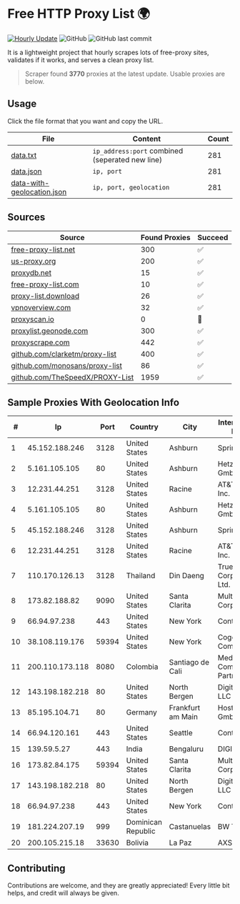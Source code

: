 
# Free HTTP Proxy List 🌍

[![Hourly Update](https://github.com/mertguvencli/http-proxy-list/actions/workflows/main.yml/badge.svg?branch=main)](https://github.com/mertguvencli/http-proxy-list/actions/workflows/main.yml)
![GitHub](https://img.shields.io/github/license/mertguvencli/http-proxy-list)
![GitHub last commit](https://img.shields.io/github/last-commit/mertguvencli/http-proxy-list)

It is a lightweight project that hourly scrapes lots of free-proxy sites, validates if it works, and serves a clean proxy list.


> Scraper found **3770** proxies at the latest update. Usable proxies are below.

## Usage

Click the file format that you want and copy the URL.


|File|Content|Count|
|----|-------|-----|
|[data.txt](https://raw.githubusercontent.com/mertguvencli/http-proxy-list/main/proxy-list/data.txt)|`ip_address:port` combined (seperated new line)|281|
|[data.json](https://raw.githubusercontent.com/mertguvencli/http-proxy-list/main/proxy-list/data.json)|`ip, port`|281|
|[data-with-geolocation.json](https://raw.githubusercontent.com/mertguvencli/http-proxy-list/main/proxy-list/data-with-geolocation.json)|`ip, port, geolocation`|281|

## Sources

|Source|Found Proxies|Succeed|
|------|-------------|-------|
|[free-proxy-list.net](https://free-proxy-list.net)|300|✅|
|[us-proxy.org](https://www.us-proxy.org)|200|✅|
|[proxydb.net](http://proxydb.net)|15|✅|
|[free-proxy-list.com](https://free-proxy-list.com/?page=&port=&type%5B%5D=http&type%5B%5D=https&up_time=0&search=Search)|10|✅|
|[proxy-list.download](https://www.proxy-list.download/HTTP)|26|✅|
|[vpnoverview.com](https://vpnoverview.com/privacy/anonymous-browsing/free-proxy-servers)|32|✅|
|[proxyscan.io](https://www.proxyscan.io)|0|🚫|
|[proxylist.geonode.com](https://proxylist.geonode.com/api/proxy-list?limit=300&page=1&sort_by=lastChecked&sort_type=desc&protocols=http,https)|300|✅|
|[proxyscrape.com](https://api.proxyscrape.com/v2/?request=displayproxies&protocol=http&timeout=10000&country=all&ssl=all&anonymity=all)|442|✅|
|[github.com/clarketm/proxy-list](https://raw.githubusercontent.com/clarketm/proxy-list/master/proxy-list-raw.txt)|400|✅|
|[github.com/monosans/proxy-list](https://raw.githubusercontent.com/monosans/proxy-list/main/proxies/http.txt)|86|✅|
|[github.com/TheSpeedX/PROXY-List](https://raw.githubusercontent.com/TheSpeedX/PROXY-List/master/http.txt)|1959|✅|


## Sample Proxies With Geolocation Info

|#|Ip|Port|Country|City|Internet Service Provider|
|-|--|----|-------|----|-------------------------|
|1|45.152.188.246|3128|United States|Ashburn|Sprint|
|2|5.161.105.105|80|United States|Ashburn|Hetzner Online GmbH|
|3|12.231.44.251|3128|United States|Racine|AT&T Services, Inc.|
|4|5.161.105.105|80|United States|Ashburn|Hetzner Online GmbH|
|5|45.152.188.246|3128|United States|Ashburn|Sprint|
|6|12.231.44.251|3128|United States|Racine|AT&T Services, Inc.|
|7|110.170.126.13|3128|Thailand|Din Daeng|True Internet Corporation CO. Ltd.|
|8|173.82.188.82|9090|United States|Santa Clarita|Multacom Corporation|
|9|66.94.97.238|443|United States|New York|Contabo Inc.|
|10|38.108.119.176|59394|United States|New York|Cogent Communications|
|11|200.110.173.118|8080|Colombia|Santiago de Cali|Media Commerce Partners S.A|
|12|143.198.182.218|80|United States|North Bergen|DigitalOcean, LLC|
|13|85.195.104.71|80|Germany|Frankfurt am Main|Host Europe GmbH|
|14|66.94.120.161|443|United States|Seattle|Contabo Inc.|
|15|139.59.5.27|443|India|Bengaluru|DIGITALOCEAN|
|16|173.82.84.175|59394|United States|Santa Clarita|Multacom Corporation|
|17|143.198.182.218|80|United States|North Bergen|DigitalOcean, LLC|
|18|66.94.97.238|443|United States|New York|Contabo Inc.|
|19|181.224.207.19|999|Dominican Republic|Castanuelas|BW TELECOM|
|20|200.105.215.18|33630|Bolivia|La Paz|AXS Bolivia S. A.|



## Contributing

Contributions are welcome, and they are greatly appreciated! Every
little bit helps, and credit will always be given.

